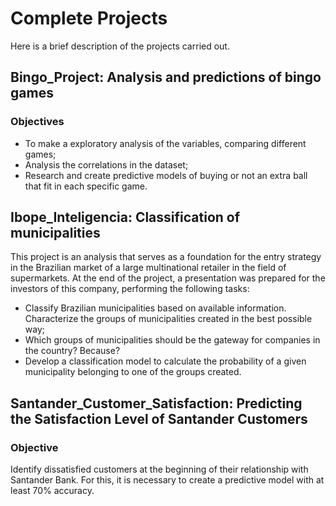 # Complete Projects
Here is a brief description of the projects carried out.

## Bingo_Project: Analysis and predictions of bingo games

### Objectives
- To make a exploratory analysis of the variables, comparing different games;
- Analysis the correlations in the dataset;
- Research and create predictive models of buying or not an extra ball that fit in each specific game.

## Ibope_Inteligencia: Classification of municipalities

This project is an analysis that serves as a foundation for the entry strategy in the Brazilian market of a large multinational retailer in the field of supermarkets. At the end of the project, a presentation was prepared for the investors of this company, performing the following tasks:
- Classify Brazilian municipalities based on available information. Characterize the groups of municipalities created in the best possible way;
- Which groups of municipalities should be the gateway for companies in the country? Because?
- Develop a classification model to calculate the probability of a given municipality belonging to one of the groups created.

## Santander_Customer_Satisfaction: Predicting the Satisfaction Level of Santander Customers
### Objective
Identify dissatisfied customers at the beginning of their relationship with Santander Bank. For this, it is necessary to create a predictive model with at least 70% accuracy.

